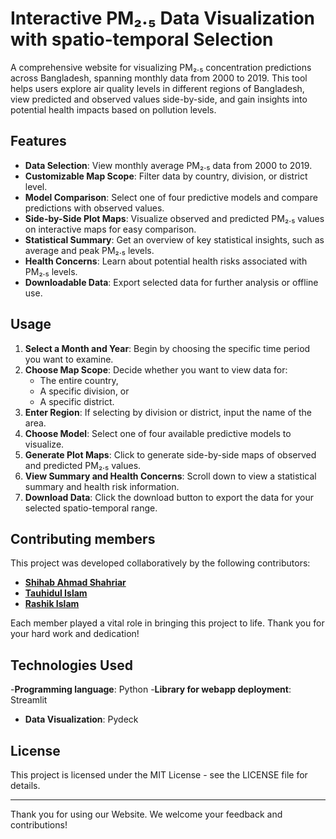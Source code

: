 # Interactive PM₂.₅ Data Visualization with spatio-temporal Selection

A comprehensive website for visualizing PM₂.₅ concentration predictions across Bangladesh, spanning monthly data from 2000 to 2019. This tool helps users explore air quality levels in different regions of Bangladesh, view predicted and observed values side-by-side, and gain insights into potential health impacts based on pollution levels.

## Features

- **Data Selection**: View monthly average PM₂.₅ data from 2000 to 2019.
- **Customizable Map Scope**: Filter data by country, division, or district level.
- **Model Comparison**: Select one of four predictive models and compare predictions with observed values.
- **Side-by-Side Plot Maps**: Visualize observed and predicted PM₂.₅ values on interactive maps for easy comparison.
- **Statistical Summary**: Get an overview of key statistical insights, such as average and peak PM₂.₅ levels.
- **Health Concerns**: Learn about potential health risks associated with PM₂.₅ levels.
- **Downloadable Data**: Export selected data for further analysis or offline use.

## Usage

1. **Select a Month and Year**: Begin by choosing the specific time period you want to examine.
2. **Choose Map Scope**: Decide whether you want to view data for:
   - The entire country,
   - A specific division, or
   - A specific district.
3. **Enter Region**: If selecting by division or district, input the name of the area.
4. **Choose Model**: Select one of four available predictive models to visualize.
5. **Generate Plot Maps**: Click to generate side-by-side maps of observed and predicted PM₂.₅ values.
6. **View Summary and Health Concerns**: Scroll down to view a statistical summary and health risk information.
7. **Download Data**: Click the download button to export the data for your selected spatio-temporal range.

## Contributing members

This project was developed collaboratively by the following contributors:

- **[Shihab Ahmad Shahriar](https://github.com/shihab0212)**
- **[Tauhidul Islam](https://github.com/tanim26072000)**
- **[Rashik Islam](https://github.com/rashikcs)**

Each member played a vital role in bringing this project to life. Thank you for your hard work and dedication!

## Technologies Used
-**Programming language**: Python
-**Library for webapp deployment**: Streamlit
- **Data Visualization**: Pydeck

## License

This project is licensed under the MIT License - see the LICENSE file for details.

---

Thank you for using our Website. We welcome your feedback and contributions!
